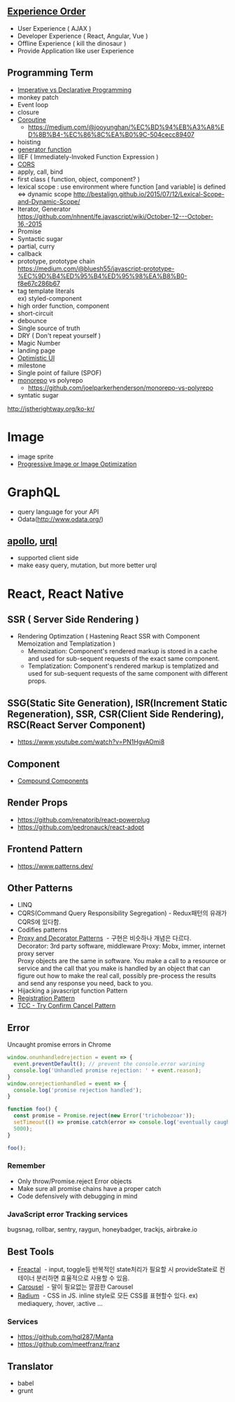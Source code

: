 ## [Experience Order](https://www.youtube.com/watch?v=0c9OC9NBsro)
- User Experience ( AJAX )
- Developer Experience ( React, Angular, Vue )
- Offline Experience ( kill the dinosaur )
- Provide Application like user Experience

## Programming Term
- [Imperative vs Declarative Programming](https://blog.webix.com/difference-between-declarative-and-imperative-programming-with-language-examples/)
- monkey patch
- Event loop
- closure
- [Coroutine](https://en.wikipedia.org/wiki/Coroutine)
  - https://medium.com/@jooyunghan/%EC%BD%94%EB%A3%A8%ED%8B%B4-%EC%86%8C%EA%B0%9C-504cecc89407
- hoisting
- [generator function](http://meetup.toast.com/posts/73)
- IIEF ( Immediately-Invoked Function Expression )
- [CORS](http://homoefficio.github.io/2015/07/21/Cross-Origin-Resource-Sharing/)
- apply, call, bind
- first class ( function, object, component? )
- lexical scope : use environment where function [and variable] is defined 
<=> dynamic scope
  http://bestalign.github.io/2015/07/12/Lexical-Scope-and-Dynamic-Scope/
- Iterator, Generator <br/>
  https://github.com/nhnent/fe.javascript/wiki/October-12---October-16,-2015
- Promise
- Syntactic sugar
- partial, curry
- callback
- prototype, prototype chain <br/>
  https://medium.com/@bluesh55/javascript-prototype-%EC%9D%B4%ED%95%B4%ED%95%98%EA%B8%B0-f8e67c286b67
- tag template literals <br/>
  ex) styled-component
- high order function, component
- short-circuit
- debounce
- Single source of truth
- DRY ( Don't repeat yourself )
- Magic Number
- landing page
- [Optimistic UI](https://www.apollographql.com/docs/react/recipes/authentication.html)
- milestone
- Single point of failure (SPOF)
- [monorepo](https://monorepo.tools/?fbclid=IwAR2ZTCTmoREVHRzHzmDD9IRenbXThz9WYqqwbKi33bNqlp3q_lcKQ8crCbI#distributed-task-execution) vs polyrepo
  - https://github.com/joelparkerhenderson/monorepo-vs-polyrepo  
- syntatic sugar

http://jstherightway.org/ko-kr/

# Image
- image sprite
- [Progressive Image or Image Optimization](https://medium.com/@kyle.robert.gill/ridiculously-easy-image-optimization-with-gatsby-js-59d48e15db6e)


# GraphQL
- query language for your API
- Odata(http://www.odata.org/)

## [apollo](https://www.apollographql.com/), [urql](https://github.com/FormidableLabs/urql)
- supported client side
- make easy query, mutation, but more better urql

# React, React Native

## SSR ( Server Side Rendering )
- Rendering Optimzation ( Hastening React SSR with Component Memoization and Templatization )
  - Memoization: Component's rendered markup is stored in a cache and used for sub-sequent requests of 
  the exact same component.
  - Templatization: Component's rendered markup is templatized and used for sub-sequent requests of the 
  same component with different props.

## SSG(Static Site Generation), ISR(Increment Static Regeneration), SSR, CSR(Client Side Rendering), RSC(React Server Component)
- https://www.youtube.com/watch?v=PN1HgvAOmi8

## Component
- [Compound Components](https://www.youtube.com/watch?v=hEGg-3pIHlE)

## Render Props
- https://github.com/renatorib/react-powerplug
- https://github.com/pedronauck/react-adopt
## Frontend Pattern
- https://www.patterns.dev/

## Other Patterns
- LINQ
- CQRS(Command Query Responsibility Segregation) - Redux패턴의 유래가 CQRS에 있다함.
- Codifies patterns
- [Proxy and Decorator Patterns](https://lostechies.com/derickbailey/2012/03/29/proxies-and-decorators-in-javascript/)
  - 구현은 비슷하나 개념은 다르다. <br/>
  Decorator: 3rd party software, middleware
  Proxy: Mobx, immer, internet proxy server <br/>
  Proxy objects are the same in software. You make a call to a resource or service and the call that you make is handled by an object that can figure out how to make the real call, possibly pre-process the results and send any response you need, back to you.
- Hijacking a javascript function Pattern
- [Registration Pattern](https://www.youtube.com/watch?v=smBND2pwdUE)
- [TCC - Try Confirm Cancel Pattern](https://www.popit.kr/rest-%EA%B8%B0%EB%B0%98%EC%9D%98-%EA%B0%84%EB%8B%A8%ED%95%9C-%EB%B6%84%EC%82%B0-%ED%8A%B8%EB%9E%9C%EC%9E%AD%EC%85%98-%EA%B5%AC%ED%98%84-1%ED%8E%B8/)

## Error
Uncaught promise errors in Chrome
```javascript
window.onunhandledrejection = event => {
  event.preventDefault(); // prevent the console.error warining
  console.log('Unhandled promise rejection: ' + event.reason);
}
window.onrejectionhandled = event => {
  console.log('promise rejection handled');
}

function foo() {
  const promise = Promise.reject(new Error('trichobezoar'));
  setTimeout(() => promise.catch(error => console.log('eventually caught')),
  5000);
}

foo();
```
### Remember
- Only throw/Promise.reject Error objects
- Make sure all promise chains have a proper catch
- Code defensively with debugging in mind

### JavaScript error Tracking services
bugsnag, rollbar, sentry, raygun, honeybadger, trackjs, airbrake.io

## Best Tools
- [Freactal](https://github.com/FormidableLabs/freactal)
  - input, toggle등 반복적인 state처리가 필요할 시 provideState로 컨테이너 분리하면 효율적으로 사용할 수 있음.
- [Carousel](https://github.com/FormidableLabs/nuka-carousel)
  - 말이 필요없는 깔끔한 Carousel
- [Radium](https://github.com/FormidableLabs/radium)
  - CSS in JS. inline style로 모든 CSS를 표현할수 있다. ex) mediaquery, :hover, :active ...

### Services
- https://github.com/hql287/Manta
- https://github.com/meetfranz/franz

## Translator
- babel
- grunt
